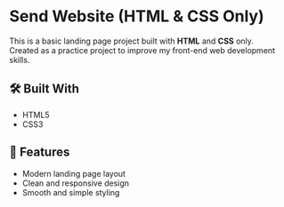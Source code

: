 # Send Website (HTML & CSS Only)

This is a basic landing page project built with **HTML** and **CSS** only.  
Created as a practice project to improve my front-end web development skills.

## 🛠️ Built With

- HTML5
- CSS3

## 📸 Features

- Modern landing page layout
- Clean and responsive design
- Smooth and simple styling
